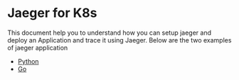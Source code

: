 # Jaeger for K8s

This document help you to understand how you can setup jaeger and deploy an Application and trace it using Jaeger. Below are the two examples of jaeger application
- [Python](https://github.com/angudadevops/jaeger-k8s/tree/master/python)
- [Go](https://github.com/angudadevops/jaeger-k8s/tree/master/golang)

